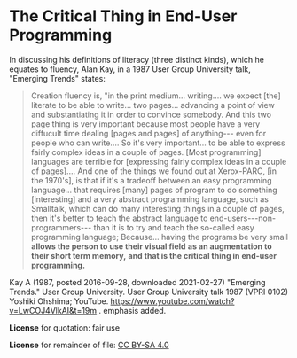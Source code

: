 The Critical Thing in End-User Programming
==========================================

In discussing his definitions of literacy (three distinct kinds),
which he equates to fluency, Alan Kay, in a 1987 User Group
University talk, "Emerging Trends" states:

> Creation fluency is, "in the print medium... writing....
> we expect [the] literate to be able to
> write... two pages...
> advancing a point of view and
> substantiating it in order to convince somebody.
> And this two page thing is very important
> because most people have a very diffucult time
> dealing [pages and pages] of anything---
> even for people who can write....
> So it's very important...
> to be able to express fairly complex ideas in a couple of pages.
> [Most programming] languages are terrible for
> [expressing fairly complex ideas in a couple of pages]....
> And one of the things we found out at Xerox-PARC,
> [in the 1970's],
> is that if it's a tradeoff between
> an easy programming language...
> that requires [many] pages
> of program to do something [interesting] and
> a very abstract programming language, such as Smalltalk,
> which can do many interesting things in a couple of pages,
> then it's better to teach the abstract language
> to end-users---non-programmers---
> than it is to try and teach
> the so-called easy programming language;
> Because... having the programs be very small
> **allows the person to use their visual field**
> **as an augmentation to their short term memory,**
> **and that is the critical thing in end-user programming.**

Kay A (1987, posted 2016-09-28, downloaded 2021-02-27)
"Emerging Trends." User Group University. 
User Group University talk 1987 (VPRI 0102) Yoshiki Ohshima;
YouTube. https://www.youtube.com/watch?v=LwCOJ4VlkAI&t=19m .
emphasis added.

**License** for quotation: fair use

**License** for remainder of file: [CC BY-SA 4.0](https://creativecommons.org/licenses/by-sa/4.0/)
